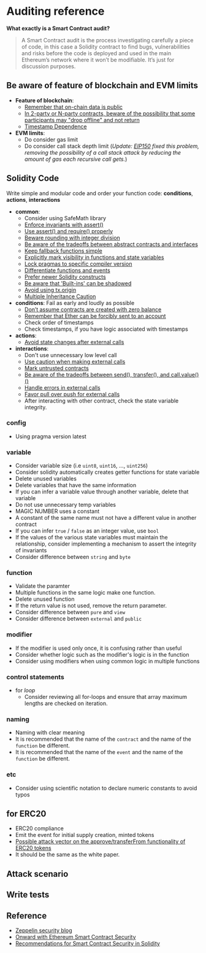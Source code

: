 # Auditing reference

**What exactly is a Smart Contract audit?**
> A Smart Contract audit is the process investigating carefully a piece of code, in this case a Solidity contract to find bugs, vulnerabilities and risks before the code is deployed and used in the main Ethereum’s network where it won’t be modifiable. It’s just for discussion purposes.

## Be aware of feature of blockchain and EVM limits
  - **Feature of blockchain**:
    - [Remember that on-chain data is public](https://consensys.github.io/smart-contract-best-practices/recommendations/#remember-that-on-chain-data-is-public)
    - [In 2-party or N-party contracts, beware of the possibility that some participants may "drop offline" and not return](https://consensys.github.io/smart-contract-best-practices/recommendations/#in-2-party-or-n-party-contracts-beware-of-the-possibility-that-some-participants-may-drop-offline-and-not-return)
    - [Timestamp Dependence](https://consensys.github.io/smart-contract-best-practices/recommendations/#timestamp-dependence)
  - **EVM limits**:
    - Do consider gas limit
    - Do consider call stack depth limit (*Update: [EIP150](https://github.com/ethereum/EIPs/blob/master/EIPS/eip-150.md) fixed this problem, removing the possibility of a call stack attack by reducing the amount of gas each recursive call gets.*)

## Solidity Code
Write simple and modular code and order your function code: **conditions**, **actions**, **interactions**
- **common**:
  - Consider using SafeMath library
  - [Enforce invariants with assert()](https://consensys.github.io/smart-contract-best-practices/recommendations/#enforce-invariants-with-assert)
  - [Use assert() and require() properly](https://consensys.github.io/smart-contract-best-practices/recommendations/#use-assert-and-require-properly)
  - [Beware rounding with integer division](https://consensys.github.io/smart-contract-best-practices/recommendations/#beware-rounding-with-integer-division)
  - [Be aware of the tradeoffs between abstract contracts and interfaces](https://consensys.github.io/smart-contract-best-practices/recommendations/#be-aware-of-the-tradeoffs-between-abstract-contracts-and-interfaces)
  - [Keep fallback functions simple](https://consensys.github.io/smart-contract-best-practices/recommendations/#keep-fallback-functions-simple)
  - [Explicitly mark visibility in functions and state variables](https://consensys.github.io/smart-contract-best-practices/recommendations/#explicitly-mark-visibility-in-functions-and-state-variables)
  - [Lock pragmas to specific compiler version](https://consensys.github.io/smart-contract-best-practices/recommendations/#lock-pragmas-to-specific-compiler-version)
  - [Differentiate functions and events](https://consensys.github.io/smart-contract-best-practices/recommendations/#differentiate-functions-and-events)
  - [Prefer newer Solidity constructs](https://consensys.github.io/smart-contract-best-practices/recommendations/#differentiate-functions-and-events)
  - [Be aware that 'Built-ins' can be shadowed](https://consensys.github.io/smart-contract-best-practices/recommendations/#differentiate-functions-and-events)
  - [Avoid using tx.origin](https://consensys.github.io/smart-contract-best-practices/recommendations/#avoid-using-txorigin)
  - [Multiple Inheritance Caution](https://consensys.github.io/smart-contract-best-practices/recommendations/#timestamp-dependence)
- **conditions**: Fail as early and loudly as possible
  - [Don’t assume contracts are created with zero balance](https://consensys.github.io/smart-contract-best-practices/recommendations/#dont-assume-contracts-are-created-with-zero-balance)
  - [Remember that Ether can be forcibly sent to an account](https://consensys.github.io/smart-contract-best-practices/recommendations/#remember-that-ether-can-be-forcibly-sent-to-an-account)
  - Check order of timestamps
  - Check timestamps, if you have logic associated with timestamps
- **actions**:
  - [Avoid state changes after external calls](https://consensys.github.io/smart-contract-best-practices/recommendations/#avoid-state-changes-after-external-calls)
- **interactions**:
  - Don't use unnecessary low level call
  - [Use caution when making external calls](https://consensys.github.io/smart-contract-best-practices/recommendations/#use-caution-when-making-external-calls)
  - [Mark untrusted contracts](https://consensys.github.io/smart-contract-best-practices/recommendations/#mark-untrusted-contracts)
  - [Be aware of the tradeoffs between send(), transfer(), and call.value()()](https://consensys.github.io/smart-contract-best-practices/recommendations/#be-aware-of-the-tradeoffs-between-send-transfer-and-callvalue)
  - [Handle errors in external calls](https://consensys.github.io/smart-contract-best-practices/recommendations/#handle-errors-in-external-calls)
  - [Favor pull over push for external calls](https://consensys.github.io/smart-contract-best-practices/recommendations/#handle-errors-in-external-calls)
  - After interacting with other contract, check the state variable integrity.

### config
- Using pragma version latest

### variable
- Consider variable size (i.e `uint8`, `uint16`, ..., `uint256`)
- Consider solidity automatically creates getter functions for state variable
- Delete unused variables
- Delete variables that have the same information
- If you can infer a variable value through another variable, delete that variable
- Do not use unnecessary temp variables
- MAGIC NUMBER uses a constant
- A constant of the same name must not have a different value in another contract
- If you can infer `true` / `false` as an integer value, use `bool`
- If the values ​​of the various state variables must maintain the relationship, consider implementing a mechanism to assert the integrity of invariants
- Consider difference between `string` and `byte`

### function
- Validate the paramter
- Multiple functions in the same logic make one function.
- Delete unused function
- If the return value is not used, remove the return parameter.
- Consider difference between `pure` and `view`
- Consider difference between `external` and `public`

### modifier
- If the modifier is used only once, it is confusing rather than useful
- Consider whether logic such as the modifier's logic is in the function
- Consider using modifiers when using common logic in multiple functions

### control statements
- for *loop*
  - Consider reviewing all for-loops and ensure that array maximum lengths are checked on iteration.

### naming
- Naming with clear meaning
- It is recommended that the name of the `contract` and the name of the `function` be different.
- It is recommended that the name of the `event` and the name of the `function` be different.

### etc
- Consider using scientific notation to declare numeric constants to avoid typos

## for ERC20
  - ERC20 compliance
  - Emit the event for initial supply creation, minted tokens
  - [Possible attack vector on the approve/transferFrom functionality of ERC20 tokens](https://docs.google.com/document/d/1YLPtQxZu1UAvO9cZ1O2RPXBbT0mooh4DYKjA_jp-RLM/edit)
  - It should be the same as the white paper.

## Attack scenario

## Write tests



## Reference
- [Zeppelin security blog](https://blog.zeppelin.solutions/security/home)
- [Onward with Ethereum Smart Contract Security](https://blog.zeppelin.solutions/onward-with-ethereum-smart-contract-security-97a827e47702)
- [Recommendations for Smart Contract Security in Solidity]( https://consensys.github.io/smart-contract-best-practices/recommendations/#remember-that-ether-can-be-forcibly-sent-to-an-account)
